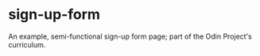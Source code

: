 # sign-up-form

An example, semi-functional sign-up form page; part of the Odin Project's curriculum.
